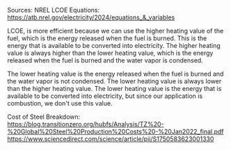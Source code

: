 Sources:
NREL LCOE Equations: https://atb.nrel.gov/electricity/2024/equations_&_variables

LCOE, is more efficient because we can use the higher heating value of the fuel, which is the energy released when the fuel is burned. This is the energy that is available to be converted into electricity. The higher heating value is always higher than the lower heating value, which is the energy released when the fuel is burned and the water vapor is condensed.

The lower heating value is the energy released when the fuel is burned and the water vapor is not condensed. The lower heating value is always lower than the higher heating value. The lower heating value is the energy that is available to be converted into electricity, but since our application is combustion, we don't use this value.


Cost of Steel Breakdown: https://blog.transitionzero.org/hubfs/Analysis/TZ%20-%20Global%20Steel%20Production%20Costs%20-%20Jan2022_final.pdf
https://www.sciencedirect.com/science/article/pii/S1750583623001330
